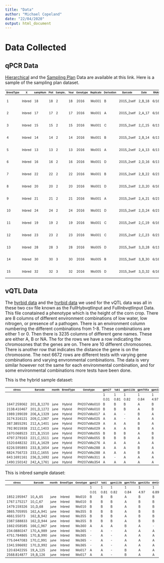 ```yaml
---
title: "Data"
author: "Michael Copeland"
date: "22/04/2020"
output: html_document
---
```

<style>
th {
  font-size: 8px
}
td{
  font-size: 10px
}
</style>

# Data Collected

## qPCR Data
[Hierarchical](https://osf.io/wqrsd/) and the [Sampling Plan]() Data are available at this link. Here is a sample of the sampling plan dataset.

|BreedType|X     |sampNum|Plot|Sample..|Year|Genotype|Replicate|Derivation|Barcode   |Date  |RNAlater|Time|Temp..in.C  |Additional.Notes.|info.about.qPCR.at.ARQ      |NA  |NA.1|NA.2|NA.3|NA.4|
|---------|------|-------|----|--------|----|--------|---------|----------|----------|------|--------|----|------------|-----------------|----------------------------|----|----|----|----|----|
|1        |Inbred|18     |18  |2       |18  |2016    |Mo001    |B         |2015_2self|2_B_18|6/16/16 |Yes |1:00-2:30 PM|30-34 C          |sent to ISU July 2018 plate2|    |B   |B   |A   |-   |
|2        |Inbred|17     |17  |2       |17  |2016    |Mo001    |A         |2015_2self|2_A_17|6/16/16 |Yes |1:00-2:30 PM|30-34 C          |sent to ISU July 2018 plate2|    |B   |B   |A   |-   |
|3        |Inbred|15     |15  |2       |15  |2016    |Mo001    |C         |2015_2self|2_C_15|6/11/16 |No  |1:00-3:00 PM|30-34 C          |                            |    |B   |B   |A   |-   |
|4        |Inbred|14     |14  |2       |14  |2016    |Mo001    |B         |2015_2self|2_B_14|6/11/16 |No  |1:00-3:00 PM|30-34 C          |                            |    |B   |B   |A   |-   |
|5        |Inbred|13     |13  |2       |13  |2016    |Mo001    |A         |2015_2self|2_A_13|6/11/16 |No  |1:00-3:00 PM|30-34 C          |                            |    |B   |B   |A   |-   |
|6        |Inbred|16     |16  |2       |16  |2016    |Mo001    |D         |2015_2self|2_D_16|6/11/16 |No  |1:00-2:30 PM|30-34 C          |                            |    |B   |B   |A   |-   |
|7        |Inbred|22     |22  |2       |22  |2016    |Mo001    |B         |2015_2self|2_B_22|6/21/16 |No  |1:00-1:30 PM|30-34 C          |                            |    |B   |B   |A   |-   |
|8        |Inbred|20     |20  |2       |20  |2016    |Mo001    |D         |2015_2self|2_D_20|6/16/16 |Yes |1:00-2:30 PM|30-34 C          |sent to ISU July 2018 plate2|    |B   |B   |A   |-   |
|9        |Inbred|21     |21  |2       |21  |2016    |Mo001    |A         |2015_2self|2_A_21|6/21/16 |No  |1:00-1:30 PM|30-34 C          |                            |    |B   |B   |A   |-   |
|10       |Inbred|24     |24  |2       |24  |2016    |Mo001    |D         |2015_2self|2_D_24|6/21/16 |No  |1:00-1:30 PM|30-34 C          |                            |    |B   |B   |A   |-   |
|11       |Inbred|19     |19  |2       |19  |2016    |Mo001    |C         |2015_2self|2_C_19|6/16/16 |Yes |1:00-2:30 PM|30-34 C          |sent to ISU July 2018 plate2|    |B   |B   |A   |-   |
|12       |Inbred|23     |23  |2       |23  |2016    |Mo001    |C         |2015_2self|2_C_23|6/21/16 |No  |1:00-1:30 PM|30-34 C          |                            |    |B   |B   |A   |-   |
|13       |Inbred|28     |28  |3       |28  |2016    |Mo005    |D         |2015_3self|3_D_28|6/11/16 |No  |1:00-3:00 PM|30-34 C          |                            |    |B   |B   |B   |B   |
|14       |Inbred|30     |30  |3       |30  |2016    |Mo005    |B         |2015_3self|3_B_30|6/16/16 |Yes |1:00-2:30 PM|32-34 C          |sent to ISU July 2018 plate2|    |B   |B   |B   |B   |
|15       |Inbred|32     |32  |3       |32  |2016    |Mo005    |D         |2015_3self|3_D_32|6/16/16 |Yes |1:00-2:30 PM|32-34 C          |sent to ISU July 2018 plate2|    |B   |B   |B   |B   |


## vQTL Data
The [hyrbid data](https://github.com/AustinGratton/vQTL/blob/master/qPCR/FullHybvqtlinput.csv) and the [hyrbid data](https://github.com/AustinGratton/vQTL/blob/master/qPCR/FullInbvqtlinput.csv) we used for the vQTL data was all in these two csv file known as the FullHybvqtlinput and FullInbvqtlinput Data. This file conatained a phenotype which is the height of the corn crop. There are 8 columns of different environment combinations of low water, low nitrogen, or presence of a pathogen. There is an environment column numbering the different combinations from 1-8. These combinations are either 1 or 0.  Then there is 3235 columns of different gene names. These are either A, B or NA. The for the rows we have a row indicating the chromosones that the genes are on. There are 10 different chromosones. There is another row that indicates the distance the gene is on the chromosone. The next 6672 rows are different tests with varying gene combinations and varying envronmental combinations. The data is very similar however not the same for each environmental combination, and for some environmental combinations more tests have been done.

This is the hybrid sample dataset:

|stress     |Barcode   |month|BreedType|Genotype   |gpm27|tub1|gpm113b|gpm705a|gpm325a|dmt103b|gpm699d|gpm319|IDP1447|
|-----------|----------|-----|---------|-----------|-----|----|-------|-------|-------|-------|-------|------|-------|
|           |          |     |         |           |1    |1   |1      |1      |1      |1      |1      |1     |1      |
|           |          |     |         |           |0.01 |0.81|0.82   |0.84   |4.97   |6.89   |8.67   |14.82 |19.92  |
|1647.259062|201_B_1270|june |Hybrid   |PH207xMo010|B    |B   |B      |A      |B      |B      |B      |B     |B      |
|2138.410467|201_D_1272|june |Hybrid   |PH207xMo010|B    |B   |B      |A      |B      |B      |B      |B     |B      |
|1989.199039|206_A_1329|june |Hybrid   |PH207xMo017|A    |A   |-      |B      |A      |A      |A      |A     |A      |
|3174.316121|209_C_1367|june |Hybrid   |PH207xMo025|A    |A   |-      |A      |A      |A      |A      |A     |B      |
|387.3855291|212_A_1401|june |Hybrid   |PH207xMo029|A    |A   |A      |B      |A      |A      |A      |A     |A      |
|792.9015938|212_C_1403|june |Hybrid   |PH207xMo029|A    |A   |A      |B      |A      |A      |A      |A     |A      |
|1670.068523|221_B_1510|june |Hybrid   |PH207xMo055|B    |B   |B      |A      |B      |B      |B      |A     |A      |
|4797.379163|221_C_1511|june |Hybrid   |PH207xMo055|B    |B   |B      |A      |B      |B      |B      |A     |A      |
|1520.648232|231_A_1629|june |Hybrid   |PH207xMo276|A    |A   |A      |A      |A      |A      |A      |A     |A      |
|6226.595893|233_B_1654|june |Hybrid   |PH207xMo288|A    |A   |A      |B      |A      |A      |A      |A     |A      |
|6824.756723|233_C_1655|june |Hybrid   |PH207xMo288|A    |A   |A      |B      |A      |A      |A      |A     |A      |
|643.1691161|236_D_1692|june |Hybrid   |PH207xMo311|A    |-   |A      |A      |A      |-      |A      |A     |B      |
|1490.150142|242_A_1761|june |Hybrid   |PH207xMo354|A    |A   |A      |A      |A      |A      |A      |A     |A      |

This is inbred sample dataset:

|stress     |Barcode  |month|BreedType|Genotype|gpm27|tub1|gpm113b|gpm705a|gpm325a|dmt103b|gpm699d|gpm319|IDP1447|
|-----------|---------|-----|---------|--------|-----|----|-------|-------|-------|-------|-------|------|-------|
|           |         |     |         |        |1    |1   |1      |1      |1      |1      |1      |1     |1      |
|           |         |     |         |        |0.01 |0.81|0.82   |0.84   |4.97   |6.89   |8.67   |14.82 |19.92  |
|1852.195947|10_A_65  |june |Inbred   |Mo010   |B    |B   |B      |A      |B      |B      |B      |B     |B      |
|1767.175217|10_C_67  |june |Inbred   |Mo010   |B    |B   |B      |A      |B      |B      |B      |B     |B      |
|1479.159326|10_D_68  |june |Inbred   |Mo010   |B    |B   |B      |A      |B      |B      |B      |B     |B      |
|3865.705955|162_A_941|june |Inbred   |Mo355   |B    |B   |B      |A      |B      |B      |B      |B     |B      |
|4661.55073 |162_B_942|june |Inbred   |Mo355   |B    |B   |B      |A      |B      |B      |B      |B     |B      |
|2387.588833|162_D_944|june |Inbred   |Mo355   |B    |B   |B      |A      |B      |B      |B      |B     |B      |
|1662.058585|166_C_967|june |Inbred   |Mo360   |A    |A   |A      |B      |A      |-      |A      |B     |B      |
|234.0880247|170_A_989|june |Inbred   |Mo365   |-    |A   |-      |A      |A      |A      |A      |A     |A      |
|4751.784865|170_B_990|june |Inbred   |Mo365   |-    |A   |-      |A      |A      |A      |A      |A     |A      |
|775.0447083|170_C_991|june |Inbred   |Mo365   |-    |A   |-      |A      |A      |A      |A      |A     |A      |
|1341.596692|170_D_992|june |Inbred   |Mo365   |-    |A   |-      |A      |A      |A      |A      |A     |A      |
|120.6342255|19_A_125 |june |Inbred   |Mo017   |A    |A   |-      |B      |A      |A      |A      |A     |A      |
|2568.814877|19_B_126 |june |Inbred   |Mo017   |A    |A   |-      |B      |A      |A      |A      |A     |A      |
